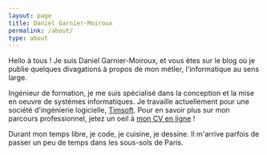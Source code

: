 ```yaml
---
layout: page
title: Daniel Garnier-Moiroux
permalink: /about/
type: about
---
```


Hello à tous ! Je suis Daniel Garnier-Moiroux, et vous êtes sur le blog où je publie quelques divagations à propos de mon métier, l'informatique au sens large.

Ingénieur de formation, je me suis spécialisé dans la conception et la mise en oeuvre de systèmes informatiques.  Je travaille actuellement pour une société d'ingénierie logicielle, <a href="https://www.timsoft.com" target="_blank">Timsoft</a>. 
Pour en savoir plus sur mon parcours professionnel, jetez un oeil à <a href="http://cv.garnier.wf" target="_blank">mon CV en ligne</a> !

Durant mon temps libre, je code, je cuisine, je dessine. Il m'arrive parfois de passer un peu de temps dans les sous-sols de Paris.
